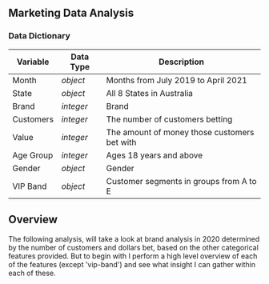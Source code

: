 ## Marketing Data Analysis 


### Data Dictionary 

|Variable|Data Type|Description|
|--------|---------|-----------|
|Month |*object*|Months from July 2019 to April 2021|
|State |*object*|All 8 States in Australia|
|Brand|*integer*|Brand|
|Customers|*integer*|The number of customers betting|
|Value|*integer*|The amount of money those customers bet with|
|Age Group|*integer*|Ages 18 years and above|
|Gender|*object*|Gender|
|VIP Band|*object*|Customer segments in groups from A to E|


## Overview 

The following analysis, will take a look at brand analysis in 2020 determined by the number of customers and dollars bet, based on the other categorical features provided. But to begin with I perform a high level overview of each of the features (except 'vip-band') and see what insight I can gather within each of these. 

